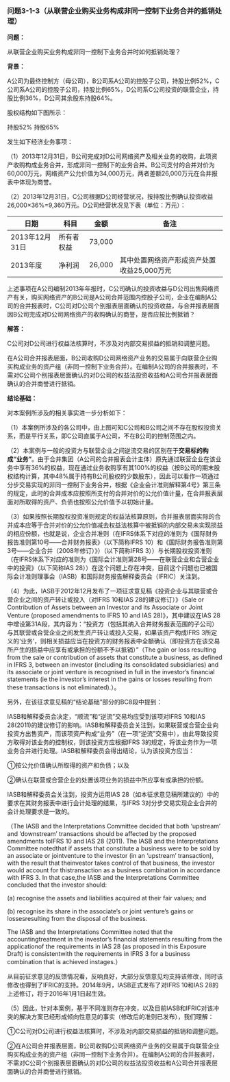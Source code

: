 ### 问题3-1-3（从联营企业购买业务构成非同一控制下业务合并的抵销处理）

**问题：**

从联营企业购买业务构成非同一控制下业务合并时如何抵销处理？

**背景：**

A公司为最终控制方（母公司），B公司系A公司的控股子公司，持股比例52%，C公司系A公司的控股子公司，持股比例65%，D公司系C公司投资的联营企业，持股比例36%，D公司其余股东持股64%。

股权结构如下图所示：

持股52% 持股65%

发生如下经济业务事项：

（1）2013年12月31日，B公司完成对D公司网络资产及相关业务的收购，此项资产收购构成业务合并，形成非同一控制下的业务合并。B公司支付的合并对价为60,000万元，网络资产公允价值为34,000万元，两者差额26,000万元在合并报表中体现为商誉。

（2）2013年12月31日，C公司根据D公司经营状况，按持股比例确认投资收益26,000×36%=9,360万元。D公司经营状况见下表（单位：万元）：

| 日期           | 科目       | 金额   | 备注                                       |
|----------------|------------|--------|--------------------------------------------|
| 2013年12月31日 | 所有者权益 | 73,000 |                                            |
| 2013年度       | 净利润     | 26,000 | 其中处置网络资产形成资产处置收益25,000万元 |

上述事项在A公司编制2013年年报时，C公司确认的投资收益与D公司出售网络资产有关，购买网络资产的B公司是A公司合并范围内控股子公司，企业在编制A公司的合并报表时，C公司对D公司个别报表层面确认的投资收益，与合并报表层面因B公司完成对D公司网络资产的收购确认的商誉，是否应按比例抵销？

**解答：**

C公司对D公司进行权益法核算时，不涉及对内部交易损益的抵销和调整问题。

在A公司合并报表层面，B公司收购D公司网络资产业务的交易属于向联营企业购买构成业务的资产组（非同一控制下业务合并）。在编制A公司的合并报表时，不需对C公司个别报表层面确认的对D公司的权益法投资收益和A公司合并报表层面确认的合并商誉进行抵销。

**结论基础：**

对本案例所涉及的相关事实进一步分析如下：

（1）本案例所涉及的各公司中，由上图可知C公司和B公司之间不存在股权投资关系，而是平行关系，即C公司直属于A公司，不在B公司的控制范围之内。

（2）本案例与一般的投资方与联营企业之间逆流交易的区别在于**交易标的构成“业务”**。由于合并集团（A公司的合并报表会计主体）原先通过联营企业在该业务中享有36%的权益，现在通过业务收购享有其100%的权益（按B公司的期末股权结构计算，其中48%属于持有B公司股权的少数股东），因此可以看作一项通过分步交易实现的非同一控制下业务合并，根据《企业会计准则解释第4号》第三条的规定，此时的合并成本应按照所支付的合并对价的公允价值计量，在合并报表层面对所取得的资产、负债也按照公允价值予以初始计量。

（3）如果按照长期股权投资准则规定的权益法核算原则，合并报表层面实际的合并成本应等于合并对价的公允价值减去权益法核算中被抵销的内部交易未实现损益的相应份额，也就是说，企业合并准则（在IFRS体系下对应的准则为《国际财务报告准则第10号——合并财务报表》（以下简称IFRS
10）和《国际财务报告准则第3号——企业合并（2008年修订）》）（以下简称IFRS
3））与长期股权投资准则（在IFRS体系下对应的准则为《国际会计准则第28号——在联营企业和合营企业中的投资》（以下简称IAS
28））在这个问题上存在冲突，目前这个问题也已被国际会计准则理事会（IASB）和国际财务报告解释委员会（IFRIC）关注到。

（4）为此，IASB于2012年12月发布了一项征求意见稿《投资企业与其联营或合营企业之间的资产转让或投入（对IFRS
10和IAS 28的建议修订）》（Sale or Contribution of Assets between an Investor and
its Associate or Joint Venture (proposed amendments to IFRS 10 and IAS
28)》，其中建议在IAS
28中增设第31A段，其内容为：“投资方（包括其纳入合并财务报表范围的子公司）与其联营或合营企业之间发生资产转让或投入交易，如果该资产构成IFRS
3所定义的‘业务’，则相关损益应当在投资方的财务报表中全额确认（即投资方在该交易所产生的损益中应享有或承担的份额不予以抵销）”（The
gain or loss resulting from the sale or contribution of assets that constitute a
business, as defined in IFRS 3, between an investor (including its consolidated
subsidiaries) and its associate or joint venture is recognised in full in the
investor’s financial statements (ie the investor’s interest in the gains or
losses resulting from these transactions is not eliminated).）。

另外，在该征求意见稿的“结论基础”部分的BC8段中提到：

IASB和解释委员会决定，“顺流”和“逆流”交易均应受到该项对IFRS 10和IAS
28(2011)的建议修订的影响。IASB和解释委员会关注到，如果联营或合营企业向投资方出售资产，而该项资产构成“业务”（在一项“逆流”交易中），由此导致投资方取得对该业务的控制权，则该投资方应根据IFRS
3的规定，将该业务作为一项业务合并进行处理。IASB和解释委员会得出结论，认为该投资方应当：

①按公允价值确认所取得的资产和负债；以及

②确认在联营或合营企业的处置该项业务的损益中所应享有或承担的份额。

IASB和解释委员会关注到，投资方运用IAS
28（如本征求意见稿所建议的）中的要求在其财务报表中进行会计处理的结果，与IFRS
3对分步交易实现企业合并的会计处理要求是一致的。

（The IASB and the Interpretations Committee decided that both ‘upstream’ and
‘downstream’ transactions should be affected by the proposed amendments toIFRS
10 and IAS 28 (2011). The IASB and the Interpretations Committee notedthat if
assets that constitute a business were to be sold by an associate or
jointventure to the investor (in an ‘upstream’ transaction), with the result
that theinvestor takes control of that business, the investor would account for
thistransaction as a business combination in accordance with IFRS 3. In that
case,the IASB and the Interpretations Committee concluded that the investor
should:

(a) recognise the assets and liabilities acquired at their fair values; and

(b) recognise its share in the associate’s or joint venture’s gains or
lossesresulting from the disposal of the business.

The IASB and the Interpretations Committee noted that the accountingtreatment in
the investor’s financial statements resulting from the applicationof the
requirements in IAS 28 (as proposed in this Exposure Draft) is consistentwith
the requirements in IFRS 3 for a business combination that is achieved
instages.）

从目前征求意见的反馈情况看，反响良好，大部分反馈意见均支持该修改，同时该修改也得到了IFRIC的支持。2014年9月，IASB正式发布了对IFRS
10和IAS 28的上述修订，将于2016年1月1日起生效。

（5）因此，针对本案例，基于不同准则存在冲突，以及目前IASB和IFRIC对该冲突的解决方案已经形成倾向性意见的事实（修改后的准则已发布），我们理解：

①C公司对D公司进行权益法核算时，不涉及对内部交易损益的抵销和调整问题。

②在A公司合并报表层面，B公司收购D公司网络资产业务的交易属于向联营企业购买构成业务的资产组（非同一控制下业务合并）。在编制A公司的合并报表时，不需对C公司个别报表层面确认的对D公司的权益法投资收益和A公司合并报表层面确认的合并商誉进行抵销。